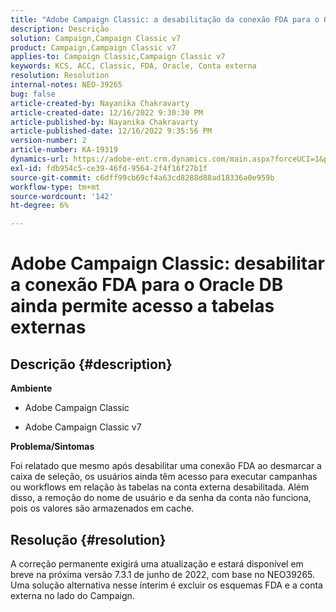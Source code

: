 ```yaml
---
title: "Adobe Campaign Classic: a desabilitação da conexão FDA para o Oracle DB ainda permite acesso a tabelas externas"
description: Descrição
solution: Campaign,Campaign Classic v7
product: Campaign,Campaign Classic v7
applies-to: Campaign Classic,Campaign Classic v7
keywords: KCS, ACC, Classic, FDA, Oracle, Conta externa
resolution: Resolution
internal-notes: NEO-39265
bug: false
article-created-by: Nayanika Chakravarty
article-created-date: 12/16/2022 9:30:30 PM
article-published-by: Nayanika Chakravarty
article-published-date: 12/16/2022 9:35:56 PM
version-number: 2
article-number: KA-19319
dynamics-url: https://adobe-ent.crm.dynamics.com/main.aspx?forceUCI=1&pagetype=entityrecord&etn=knowledgearticle&id=1119dbd7-887d-ed11-81ac-6045bd006079
exl-id: fdb954c5-ce39-46fd-9564-2f4f16f27b1f
source-git-commit: c6dff99cb69cf4a63cd8288d88ad18336a0e959b
workflow-type: tm+mt
source-wordcount: '142'
ht-degree: 6%

---
```


# Adobe Campaign Classic: desabilitar a conexão FDA para o Oracle DB ainda permite acesso a tabelas externas

## Descrição {#description}


<b>Ambiente</b>

- Adobe Campaign Classic

- Adobe Campaign Classic v7

<b>Problema/Sintomas</b>

Foi relatado que mesmo após desabilitar uma conexão FDA ao desmarcar a caixa de seleção, os usuários ainda têm acesso para executar campanhas ou workflows em relação às tabelas na conta externa desabilitada. Além disso, a remoção do nome de usuário e da senha da conta não funciona, pois os valores são armazenados em cache.






## Resolução {#resolution}


A correção permanente exigirá uma atualização e estará disponível em breve na próxima versão 7.3.1 de junho de 2022, com base no NEO39265. Uma solução alternativa nesse ínterim é excluir os esquemas FDA e a conta externa no lado do Campaign.
